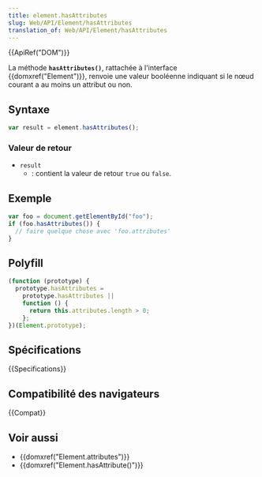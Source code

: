 ```yaml
---
title: element.hasAttributes
slug: Web/API/Element/hasAttributes
translation_of: Web/API/Element/hasAttributes
---
```


{{ApiRef("DOM")}}

La méthode **`hasAttributes()`**, rattachée à l'interface {{domxref("Element")}}, renvoie une valeur booléenne indiquant si le nœud courant a au moins un attribut ou non.

## Syntaxe

```js
var result = element.hasAttributes();
```

### Valeur de retour

- `result`
  - : contient la valeur de retour `true` ou `false`.

## Exemple

```js
var foo = document.getElementById("foo");
if (foo.hasAttributes()) {
  // faire quelque chose avec 'foo.attributes'
}
```

## Polyfill

```js
(function (prototype) {
  prototype.hasAttributes =
    prototype.hasAttributes ||
    function () {
      return this.attributes.length > 0;
    };
})(Element.prototype);
```

## Spécifications

{{Specifications}}

## Compatibilité des navigateurs

{{Compat}}

## Voir aussi

- {{domxref("Element.attributes")}}
- {{domxref("Element.hasAttribute()")}}
